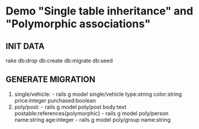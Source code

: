 # Demo "Single table inheritance" and "Polymorphic associations"

INIT DATA
---------
  rake db:drop db:create db:migrate db:seed

GENERATE MIGRATION 
------------------
  1. single/vehicle: 
    - rails g model single/vehicle type:string color:string price:integer purchased:boolean
  2. poly/post: 
    - rails g model poly/post body:text postable:references{polymorphic}
    - rails g model poly/person name:string age:integer
    - rails g model poly/group name:string
